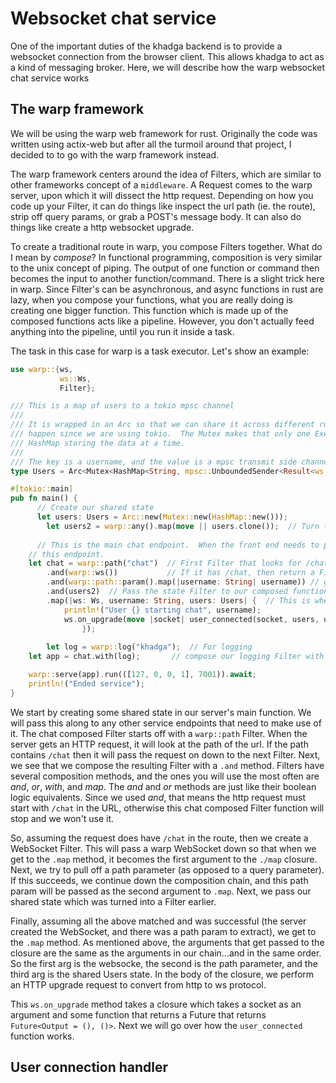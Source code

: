 # Websocket chat service

One of the important duties of the khadga backend is to provide a websocket connection from the
browser client.  This allows khadga to act as a kind of messaging broker.  Here, we will describe
how the warp websocket chat service works

## The warp framework

We will be using the warp web framework for rust.  Originally the code was written using actix-web
but after all the turmoil around that project, I decided to to go with the warp framework instead.

The warp framework centers around the idea of Filters, which are similar to other frameworks concept
of a `middleware`.  A Request comes to the warp server, upon which it will dissect the http request.
Depending on how you code up your Filter, it can do things like inspect the url path (ie. the
route), strip off query params, or grab a POST's message body.  It can also do things like create a
http websocket upgrade.

To create a traditional route in warp, you compose Filters together.  What do I mean by _compose_?
In functional programming, composition is very similar to the unix concept of piping.  The output of
one function or command then becomes the input to another function/command.  There is a slight trick
here in warp.  Since Filter's can be asynchronous, and async functions in rust are lazy, when you
compose your functions, what you are really doing is creating one bigger function.  This function
which is made up of the composed functions acts like a pipeline.  However, you don't actually feed
anything into the pipeline, until you run it inside a task.

The task in this case for warp is a task executor.  Let's show an example:

```rust
use warp::{ws,
           ws::Ws,
           Filter};

/// This is a map of users to a tokio mpsc channel
///
/// It is wrapped in an Arc so that we can share it across different runtime executors which might
/// happen since we are using tokio.  The Mutex makes that only one Executor thread can access the
/// HashMap storing the data at a time.
///
/// The key is a username, and the value is a mpsc transmit side channel 
type Users = Arc<Mutex<HashMap<String, mpsc::UnboundedSender<Result<ws::Message, warp::Error>>>>>;

#[tokio::main]
pub fn main() {
	  // Create our shared state
	  let users: Users = Arc::new(Mutex::new(HashMap::new()));
		let users2 = warp::any().map(move || users.clone());  // Turn the state into a Filter
		
	  // This is the main chat endpoint.  When the front end needs to perform chat, it will call
    // this endpoint.
    let chat = warp::path("chat")  // First Filter that looks for /chat in url
        .and(warp::ws())           // If it has /chat, then return a Filter that uses a Websocket
        .and(warp::path::param().map(|username: String| username)) // gets user in /chat/<user>
        .and(users2)  // Pass the state Filter to our composed function
        .map(|ws: Ws, username: String, users: Users| {  // This is where we do something
            println!("User {} starting chat", username);
            ws.on_upgrade(move |socket| user_connected(socket, users, username))
				});
				
		let log = warp::log("khadga");  // For logging
    let app = chat.with(log);       // compose our logging Filter with logging

    warp::serve(app).run(([127, 0, 0, 1], 7001)).await;
    println!("Ended service");
}
```

We start by creating some shared state in our server's main function.  We will pass this along to
any other service endpoints that need to make use of it.  The chat composed Filter starts off with a
`warp::path` Filter.  When the server gets an HTTP request, it will look at the path of the url.  If
the path contains `/chat` then it will pass the request on down to the next Filter.  Next, we see
that we compose the resulting Filter with a `.and` method.  Filters have several composition
methods, and the ones you will use the most often are _and_, _or_, _with_, and _map_.  The _and_ and
_or_ methods are just like their boolean logic equivalents.  Since we used _and_, that means the
http request must start with `/chat` in the URL, otherwise this chat composed Filter function will
stop and we won't use it.

So, assuming the request does have `/chat` in the route, then we create a WebSocket Filter.  This
will pass a warp WebSocket down so that when we get to the `.map` method, it becomes the first
argument to the `./map` closure.  Next, we try to pull off a path parameter (as opposed to a query
parameter).  If this succeeds, we continue down the composition chain, and this path param will be
passed as the second argument to `.map`.  Next, we pass our shared state which was turned into a
Filter earlier.

Finally, assuming all the above matched and was successful (the server created the WebSocket, and
there was a path param to extract), we get to the `.map` method.  As mentioned above, the arguments
that get passed to the closure are the same as the arguments in our chain...and in the same order.
So the first arg is the websocke, the second is the path parameter, and the third arg is the shared
Users state.  In the body of the closure, we perform an HTTP upgrade request to convert from http to
ws protocol.

This `ws.on_upgrade` method takes a closure which takes a socket as an argument and some function
that returns a Future that returns `Future<Output = (), ()>`.  Next we will go over how the
`user_connected` function works.

## User connection handler